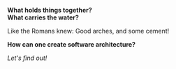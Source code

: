 **What holds things together?**  
**What carries the water?**  

Like the Romans knew:  Good arches, and some cement!

**How can one create software architecture?**  

_Let's find out!_
